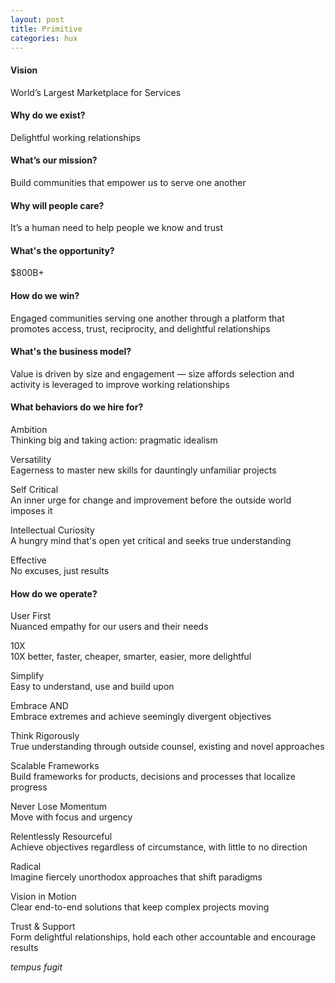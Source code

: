 ```yaml
---
layout: post
title: Primitive
categories: hux
---
```


#### Vision
World’s Largest Marketplace for Services

#### Why do we exist?
Delightful working relationships

#### What’s our mission?
Build communities that empower us to serve one another

#### Why will people care?
It’s a human need to help people we know and trust

#### What's the opportunity?
$800B+

#### How do we win?
Engaged communities serving one another through a platform that promotes access, trust, reciprocity, and delightful relationships

#### What's the business model?
Value is driven by size and engagement — size affords selection and activity is leveraged to improve working relationships

#### What behaviors do we hire for?


Ambition  
Thinking big and taking action: pragmatic idealism

Versatility  
Eagerness to master new skills for dauntingly unfamiliar projects

Self Critical  
An inner urge for change and improvement before the outside world imposes it

Intellectual Curiosity  
A hungry mind that's open yet critical and seeks true understanding

Effective  
No excuses, just results

#### How do we operate?


User First  
Nuanced empathy for our users and their needs

10X  
10X better, faster, cheaper, smarter, easier, more delightful

Simplify  
Easy to understand, use and build upon

Embrace AND  
Embrace extremes and achieve seemingly divergent objectives

Think Rigorously  
True understanding through outside counsel, existing and novel approaches

Scalable Frameworks  
Build frameworks for products, decisions and processes that localize progress

Never Lose Momentum  
Move with focus and urgency

Relentlessly Resourceful  
Achieve objectives regardless of circumstance, with little to no direction

Radical  
Imagine fiercely unorthodox approaches that shift paradigms

Vision in Motion  
Clear end-to-end solutions that keep complex projects moving

Trust & Support  
Form delightful relationships, hold each other accountable and encourage results

*tempus fugit*
